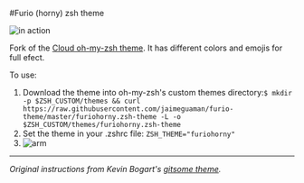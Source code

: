 #Furio (horny) zsh theme

![in action](https://raw.githubusercontent.com/hectorpalmatellez/furio-theme/master/zsh-furio-2.gif)

Fork of the [Cloud oh-my-zsh theme](https://github.com/robbyrussell/oh-my-zsh/blob/master/themes/cloud.zsh-theme). It has different colors and emojis for full efect.

To use:

1. Download the theme into oh-my-zsh's custom themes directory:`$ mkdir -p $ZSH_CUSTOM/themes && curl https://raw.githubusercontent.com/jaimeguaman/furio-theme/master/furiohorny.zsh-theme -L -o $ZSH_CUSTOM/themes/furiohorny.zsh-theme`
2. Set the theme in your .zshrc file: `ZSH_THEME="furiohorny"`
3. ![arm](https://raw.githubusercontent.com/hectorpalmatellez/furio-theme/master/arm.png)

---
_Original instructions from Kevin Bogart's [gitsome theme](https://github.com/KevinBongart/gitsome)._
